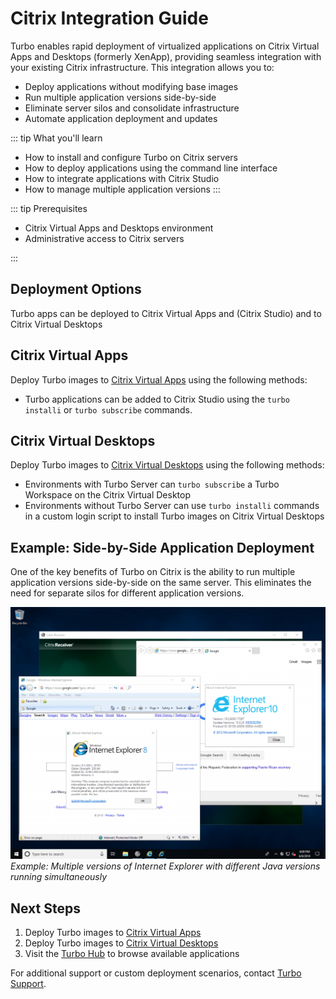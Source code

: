 # Citrix Integration Guide

Turbo enables rapid deployment of virtualized applications on Citrix Virtual Apps and Desktops (formerly XenApp), providing seamless integration with your existing Citrix infrastructure. This integration allows you to:
- Deploy applications without modifying base images
- Run multiple application versions side-by-side
- Eliminate server silos and consolidate infrastructure
- Automate application deployment and updates

::: tip What you'll learn
- How to install and configure Turbo on Citrix servers
- How to deploy applications using the command line interface
- How to integrate applications with Citrix Studio
- How to manage multiple application versions
:::

::: tip Prerequisites
- Citrix Virtual Apps and Desktops environment
- Administrative access to Citrix servers

:::

## Deployment Options

Turbo apps can be deployed to Citrix Virtual Apps and (Citrix Studio) and to Citrix Virtual Desktops

## Citrix Virtual Apps

Deploy Turbo images to [Citrix Virtual Apps](citrix-apps.md) using the following methods:
- Turbo applications can be added to Citrix Studio using the `turbo installi` or `turbo subscribe` commands.

## Citrix Virtual Desktops

Deploy Turbo images to [Citrix Virtual Desktops](citrix-desktops.md) using the following methods:
- Environments with Turbo Server can `turbo subscribe` a Turbo Workspace on the Citrix Virtual Desktop
- Environments without Turbo Server can use `turbo installi` commands in a custom login script to install Turbo images on Citrix Virtual Desktops

## Example: Side-by-Side Application Deployment

One of the key benefits of Turbo on Citrix is the ability to run multiple application versions side-by-side on the same server. This eliminates the need for separate silos for different application versions.

![Citrix side-by-side IE](/images/citrix1.png)
*Example: Multiple versions of Internet Explorer with different Java versions running simultaneously*

## Next Steps

1. Deploy Turbo images to [Citrix Virtual Apps](citrix-apps.md)
2. Deploy Turbo images to [Citrix Virtual Desktops](citrix-desktops.md)
3. Visit the [Turbo Hub](https://hub.turbo.net/hub) to browse available applications

For additional support or custom deployment scenarios, contact [Turbo Support](https://turbo.net/support).
